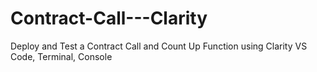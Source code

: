 # Contract-Call---Clarity
Deploy and Test a Contract Call and Count Up Function using Clarity
VS Code, Terminal, Console
